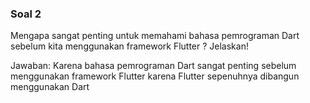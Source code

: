 ### Soal 2
Mengapa sangat penting untuk memahami bahasa pemrograman Dart sebelum kita menggunakan framework Flutter ? Jelaskan!

Jawaban: Karena bahasa pemrograman Dart sangat penting sebelum menggunakan framework Flutter karena Flutter sepenuhnya dibangun menggunakan Dart
